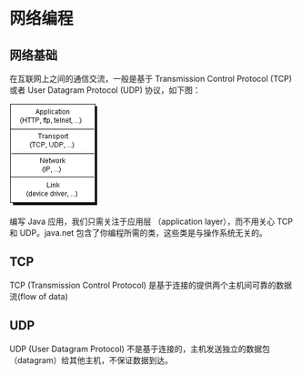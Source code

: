 # 网络编程

## 网络基础

在互联网上之间的通信交流，一般是基于 Transmission Control Protocol (TCP) 或者 User Datagram Protocol (UDP) 协议，如下图：

![](../images/net/1netw.gif)

编写 Java 应用，我们只需关注于应用层 （application layer），而不用关心 TCP 和 UDP。java.net 包含了你编程所需的类，这些类是与操作系统无关的。

## TCP

TCP (Transmission Control Protocol) 是基于连接的提供两个主机间可靠的数据流(flow of data)

## UDP

UDP (User Datagram Protocol) 不是基于连接的，主机发送独立的数据包（datagram）给其他主机，不保证数据到达。